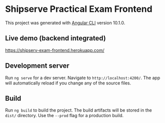 # Shipserve Practical Exam Frontend

This project was generated with [Angular CLI](https://github.com/angular/angular-cli) version 10.1.0.

## Live demo (backend integrated)

https://shipserv-exam-frontend.herokuapp.com/


## Development server

Run `ng serve` for a dev server. Navigate to `http://localhost:4200/`. The app will automatically reload if you change any of the source files.

## Build

Run `ng build` to build the project. The build artifacts will be stored in the `dist/` directory. Use the `--prod` flag for a production build.
